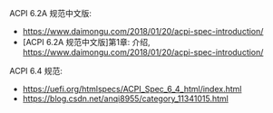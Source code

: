 
ACPI 6.2A 规范中文版: 

* https://www.daimongu.com/2018/01/20/acpi-spec-introduction/
* [ACPI 6.2A 规范中文版]第1章: 介绍, https://www.daimongu.com/2018/01/20/acpi-spec-introduction/


ACPI 6.4 规范:

* https://uefi.org/htmlspecs/ACPI_Spec_6_4_html/index.html
* https://blog.csdn.net/anqi8955/category_11341015.html



